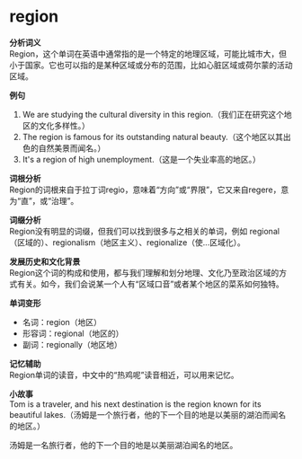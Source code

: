 # region

**分析词义**  
Region，这个单词在英语中通常指的是一个特定的地理区域，可能比城市大，但小于国家。它也可以指的是某种区域或分布的范围，比如心脏区域或荷尔蒙的活动区域。

  

**例句**

  

1.  We are studying the cultural diversity in this region.（我们正在研究这个地区的文化多样性。）
2.  The region is famous for its outstanding natural beauty.（这个地区以其出色的自然美景而闻名。）
3.  It's a region of high unemployment.（这是一个失业率高的地区。）

  

**词根分析**  
Region的词根来自于拉丁词regio，意味着“方向”或“界限”，它又来自regere，意为“直”，或“治理”。

  

**词缀分析**  
Region没有明显的词缀，但我们可以找到很多与之相关的单词，例如 regional（区域的）、regionalism（地区主义）、regionalize（使...区域化）。

  

**发展历史和文化背景**  
Region这个词的构成和使用，都与我们理解和划分地理、文化乃至政治区域的方式有关。如今，我们会说某一个人有“区域口音”或者某个地区的菜系如何独特。

  

**单词变形**

  

*   名词：region（地区）
*   形容词：regional（地区的）
*   副词：regionally（地区地）

  

**记忆辅助**  
Region单词的读音，中文中的“热鸡呢”读音相近，可以用来记忆。

  

**小故事**  
Tom is a traveler, and his next destination is the region known for its beautiful lakes.（汤姆是一个旅行者，他的下一个目的地是以美丽的湖泊而闻名的地区。）

  

汤姆是一名旅行者，他的下一个目的地是以美丽湖泊闻名的地区。
